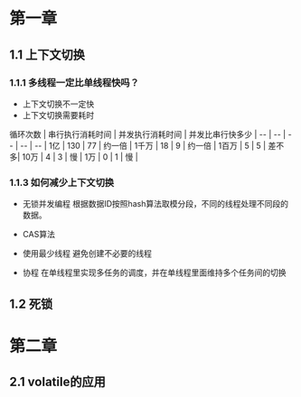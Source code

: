 # 第一章
## 1.1 上下文切换
### 1.1.1 多线程一定比单线程快吗？
* 上下文切换不一定快
* 上下文切换需要耗时

循环次数 | 串行执行消耗时间 | 并发执行消耗时间 | 并发比串行快多少 |
-- | -- | -- | -- | -- |
1亿 | 130 | 77 | 约一倍 |
1千万 | 18 | 9 | 约一倍 |
1百万 | 5 | 5 | 差不多|
10万 | 4 | 3 | 慢 |
1万 | 0 | 1 | 慢 |

### 1.1.3 如何减少上下文切换
* 无锁并发编程
根据数据ID按照hash算法取模分段，不同的线程处理不同段的数据。
* CAS算法

* 使用最少线程
避免创建不必要的线程
* 协程
在单线程里实现多任务的调度，并在单线程里面维持多个任务间的切换

## 1.2 死锁

# 第二章
## 2.1 volatile的应用
